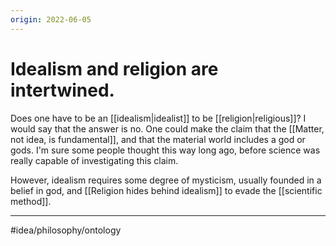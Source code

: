 ```yaml
---
origin: 2022-06-05
---
```

# Idealism and religion are intertwined. 
Does one have to be an [[idealism|idealist]] to be [[religion|religious]]? I would say that the answer is no. One could make the claim that the [[Matter, not idea, is fundamental]], and that the material world includes a god or gods. I'm sure some people thought this way long ago, before science was really capable of investigating this claim.

However, idealism requires some degree of mysticism, usually founded in a belief in god, and [[Religion hides behind idealism]] to evade the [[scientific method]].  

---
#idea/philosophy/ontology 